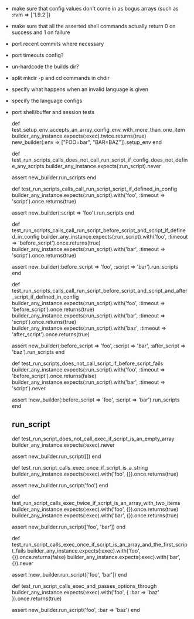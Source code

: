 - make sure that config values don't come in as bogus arrays (such as :rvm => ['1.9.2'])
- make sure that all the asserted shell commands actually return 0 on success and 1 on failure
- port recent commits where necessary

- port timeouts config?
- un-hardcode the builds dir?
- split mkdir -p and cd commands in chdir

- specify what happens when an invalid language is given
- specify the language configs

- port shell/buffer and session tests


  def test_setup_env_accepts_an_array_config_env_with_more_than_one_item
    builder_any_instance.expects(:exec).twice.returns(true)
    new_builder(:env => ["FOO=bar", "BAR=BAZ"]).setup_env
  end

  def test_run_scripts_calls_does_not_call_run_script_if_config_does_not_define_any_scripts
    builder_any_instance.expects(:run_script).never

    assert new_builder.run_scripts
  end

  def test_run_scripts_calls_call_run_script_script_if_defined_in_config
    builder_any_instance.expects(:run_script).with('foo', :timeout => 'script').once.returns(true)

    assert new_builder(:script => 'foo').run_scripts
  end

  def test_run_scripts_calls_call_run_script_before_script_and_script_if_defined_in_config
    builder_any_instance.expects(:run_script).with('foo', :timeout => 'before_script').once.returns(true)
    builder_any_instance.expects(:run_script).with('bar', :timeout => 'script').once.returns(true)

    assert new_builder(:before_script => 'foo', :script => 'bar').run_scripts
  end

  def test_run_scripts_calls_call_run_script_before_script_and_script_and_after_script_if_defined_in_config
    builder_any_instance.expects(:run_script).with('foo', :timeout => 'before_script').once.returns(true)
    builder_any_instance.expects(:run_script).with('bar', :timeout => 'script').once.returns(true)
    builder_any_instance.expects(:run_script).with('baz', :timeout => 'after_script').once.returns(true)

    assert new_builder(:before_script => 'foo', :script => 'bar', :after_script => 'baz').run_scripts
  end

  def test_run_scripts_does_not_call_script_if_before_script_fails
    builder_any_instance.expects(:run_script).with('foo', :timeout => 'before_script').once.returns(false)
    builder_any_instance.expects(:run_script).with('bar', :timeout => 'script').never

    assert !new_builder(:before_script => 'foo', :script => 'bar').run_scripts
  end

  ## run_script
  def test_run_script_does_not_call_exec_if_script_is_an_empty_array
    builder_any_instance.expects(:exec).never

    assert new_builder.run_script([])
  end

  def test_run_script_calls_exec_once_if_script_is_a_string
    builder_any_instance.expects(:exec).with('foo', {}).once.returns(true)

    assert new_builder.run_script('foo')
  end

  def test_run_script_calls_exec_twice_if_script_is_an_array_with_two_items
    builder_any_instance.expects(:exec).with('foo', {}).once.returns(true)
    builder_any_instance.expects(:exec).with('bar', {}).once.returns(true)

    assert new_builder.run_script(['foo', 'bar'])
  end

  def test_run_script_calls_exec_once_if_script_is_an_array_and_the_first_script_fails
    builder_any_instance.expects(:exec).with('foo', {}).once.returns(false)
    builder_any_instance.expects(:exec).with('bar', {}).never

    assert !new_builder.run_script(['foo', 'bar'])
  end

  def test_run_script_calls_exec_and_passes_options_through
    builder_any_instance.expects(:exec).with('foo', { :bar => 'baz' }).once.returns(true)

    assert new_builder.run_script('foo', :bar => 'baz')
  end

